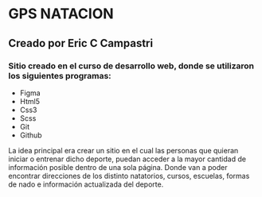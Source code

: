 # GPS NATACION

## Creado por Eric C Campastri

### Sitio creado en el curso de desarrollo web, donde se utilizaron los siguientes programas:

- Figma
- Html5
- Css3
- Scss
- Git
- Github

La idea principal era crear un sitio en el cual las personas que quieran iniciar o entrenar dicho deporte, puedan acceder a la mayor cantidad de información posible dentro de una sola página.  Donde van a poder encontrar direcciones de los distinto natatorios, cursos, escuelas, formas de nado e información actualizada del deporte.